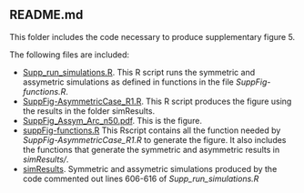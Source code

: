 ## README.md

This folder includes the code necessary to produce supplementary figure 5.

The following files are included: 

- [Supp_run_simulations.R](Supp_run_simulations.R). This R script runs the symmetric and assymetric simulations as defined in functions in the file *SuppFig-functions.R*.
- [SuppFig-AsymmetricCase_R1.R](SuppFig-AsymmetricCase_R1.R). This R script produces the figure using the results in the folder simResults.
- [SuppFig_Assym_Arc_n50.pdf](SuppFig_Assym_Arc_n50.pdf). This is the figure.
- [suppFig-functions.R](suppFig-functions.R) This Rscript contains all the function needed by *SuppFig-AsymmetricCase_R1.R* to generate the figure. It also includes the functions that generate the symmetric and asymmetric results in *simResults/*. 
- [simResults](simResults). Symmetric and assymetric simulations produced by the code commented out lines 606-616 of *Supp_run_simulations.R*

